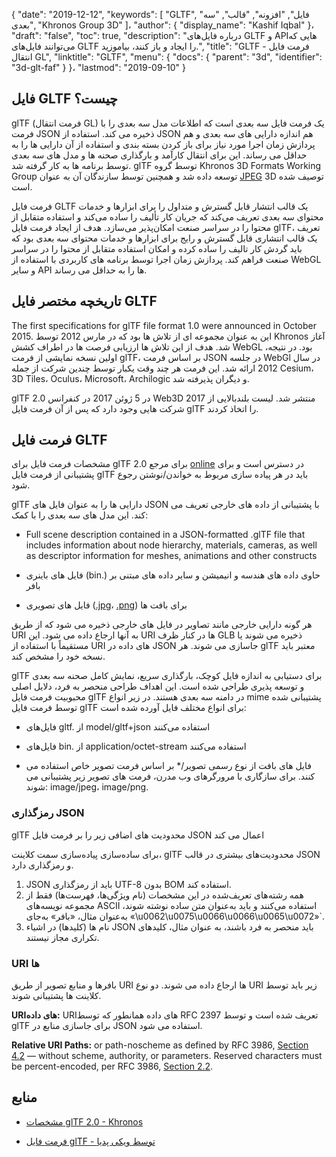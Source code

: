 {
  "date": "2019-12-12",
  "keywords": [
"GLTF",
"فایل",
"افزونه",
"قالب",
"سه بعدی",
"Khronos Group 3D"
]،
  "author": {
    "display_name": "Kashif Iqbal"
}،
  "draft": "false",
  "toc": true,
  "description": "درباره فایل‌های GLTF و APIهایی که می‌توانند فایل‌های GLTF را ایجاد و باز کنند، بیاموزید.",
  "title": "GLTF - فرمت فایل انتقال GL",
  "linktitle": "GLTF",
  "menu": {
    "docs": {
      "parent": "3d",
      "identifier": "3d-glt-faf"
}
}،
  "lastmod": "2019-09-10"
}

## فایل GLTF چیست؟

glTF (فرمت انتقال GL) یک فرمت فایل سه بعدی است که اطلاعات مدل سه بعدی را با فرمت JSON ذخیره می کند. استفاده از JSON هم اندازه دارایی های سه بعدی و هم پردازش زمان اجرا مورد نیاز برای باز کردن بسته بندی و استفاده از آن دارایی ها را به حداقل می رساند. این برای انتقال کارآمد و بارگذاری صحنه ها و مدل های سه بعدی توسط برنامه ها به کار گرفته شد. glTF توسط گروه Khronos 3D Formats Working Group توسعه داده شد و همچنین توسط سازندگان آن به عنوان [JPEG](/image/jpeg/) 3D توصیف شده است.

فرمت فایل GLTF یک قالب انتشار قابل گسترش و متداول را برای ابزارها و خدمات محتوای سه بعدی تعریف می‌کند که جریان کار تألیف را ساده می‌کند و استفاده متقابل از محتوا را در سراسر صنعت امکان‌پذیر می‌سازد. هدف از ایجاد فرمت فایل glTF، تعریف یک قالب انتشاری قابل گسترش و رایج برای ابزارها و خدمات محتوای سه بعدی بود که باید گردش کار تالیف را ساده کرده و امکان استفاده متقابل از محتوا را در سراسر صنعت فراهم کند. پردازش زمان اجرا توسط برنامه های کاربردی با استفاده از WebGL و سایر API ها را به حداقل می رساند.

## تاریخچه مختصر فایل GLTF

The first specifications for glTF file format 1.0 were announced in October 2015. این به عنوان مجموعه ای از تلاش ها بود که در مارس 2012 توسط Khronos آغاز شد. هدف از این تلاش ها ارزیابی فرصت ها در اطراف کشش WebGL بود. در نتیجه، اولین نسخه نمایشی از فرمت glTF، بر اساس فرمت JSON در جلسه WebGl در سال 2012 ارائه شد. این فرمت هر چند وقت یکبار توسط چندین شرکت از جمله Cesium، 3D Tiles، Oculus، Microsoft، Archilogic و دیگران پذیرفته شد.

glTF 2.0 در 5 ژوئن 2017 در کنفرانس Web3D 2017 منتشر شد. لیست بلندبالایی از شرکت هایی وجود دارد که پس از آن فرمت فایل glTF را اتخاذ کردند.

## فرمت فایل GLTF

مشخصات فرمت فایل برای glTF 2.0 برای مرجع [online](https://github.com/KhronosGroup/glTF/tree/main/specification/2.0) در دسترس است و برای پشتیبانی از فرمت فایل glTF باید در هر پیاده سازی مربوط به خواندن/نوشتن رجوع شود.

glTF دارایی ها را به عنوان فایل های JSON با پشتیبانی از داده های خارجی تعریف می کند. این مدل های سه بعدی را با کمک:

* Full scene description contained in a JSON-formatted .glTF file that includes information about node hierarchy, materials, cameras, as well as descriptor information for meshes, animations and other constructs
* فایل های باینری (bin.) حاوی داده های هندسه و انیمیشن و سایر داده های مبتنی بر بافر

* فایل های تصویری ([.jpg](/image/jpeg/)، [.png](/image/png/)) برای بافت ها


هر گونه دارایی خارجی مانند تصاویر در فایل های خارجی ذخیره می شود که از طریق URI به آنها ارجاع داده می شود. این URI ها در کنار ظرف GLB ذخیره می شوند یا مستقیماً با استفاده از URI های داده در JSON جاسازی می شوند. هر glTF معتبر باید نسخه خود را مشخص کند.

glTF برای دستیابی به اندازه فایل کوچک، بارگذاری سریع، نمایش کامل صحنه سه بعدی و توسعه پذیری طراحی شده است. این اهداف طراحی منحصر به فرد، دلایل اصلی محبوبیت فرمت فایل glTF در دامنه سه بعدی هستند. در زیر انواع mime پشتیبانی شده توسط فرمت فایل glTF برای انواع مختلف فایل آورده شده است:

* فایل‌های gltf. از model/gltf+json استفاده می‌کنند

* فایل‌های bin. از application/octet-stream استفاده می‌کنند

* فایل های بافت از نوع رسمی تصویر/* بر اساس فرمت تصویر خاص استفاده می کنند. برای سازگاری با مرورگرهای وب مدرن، فرمت های تصویر زیر پشتیبانی می شوند: image/jpeg، image/png.


### رمزگذاری JSON

glTF محدودیت های اضافی زیر را بر فرمت فایل JSON اعمال می کند

برای ساده‌سازی پیاده‌سازی سمت کلاینت، glTF محدودیت‌های بیشتری در قالب JSON و رمزگذاری دارد.

1. JSON باید از رمزگذاری UTF-8 بدون BOM استفاده کند.
1. همه رشته‌های تعریف‌شده در این مشخصات (نام ویژگی‌ها، فهرست‌ها) فقط از مجموعه نویسه‌های ASCII استفاده می‌کنند و باید به‌عنوان متن ساده نوشته شوند، به‌عنوان مثال، «بافر» به‌جای «\u0062\u0075\u0066\u0066\u0065\u0072»`.
1. نام ها (کلیدها) در اشیاء JSON باید منحصر به فرد باشند، به عنوان مثال، کلیدهای تکراری مجاز نیستند.

### URI ها

بافرها و منابع تصویر از طریق URI ها ارجاع داده می شوند. دو نوع URI زیر باید توسط کلاینت ها پشتیبانی شوند.

**URIهای داده:** URIهای داده همانطور که توسط RFC 2397 تعریف شده است و توسط glTF برای جاسازی منابع در JSON استفاده می شود.

**Relative URI Paths:** or path-noscheme as defined by RFC 3986, [Section 4.2](https://datatracker.ietf.org/doc/html/rfc3986#section-4.2) — without scheme, authority, or parameters. Reserved characters must be percent-encoded, per RFC 3986, [Section 2.2](https://datatracker.ietf.org/doc/html/rfc3986#section-2.2).

## منابع ##

* [مشخصات glTF 2.0 - Khronos](https://github.com/KhronosGroup/glTF)

* [فرمت فایل glTF - توسط ویکی پدیا](https://en.wikipedia.org/wiki/GlTF)


